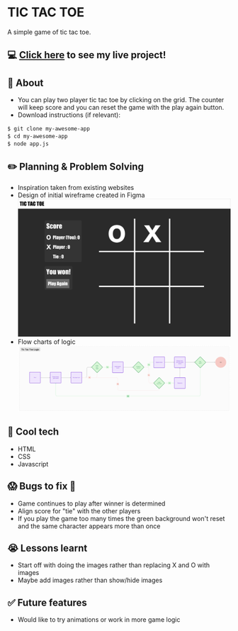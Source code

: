 # TIC TAC TOE
A simple game of tic tac toe.

## :computer: [Click here](https://angelatolim.github.io/tictactoe/) to see my live project!

## :page_facing_up: About
- You can play two player tic tac toe by clicking on the grid.  The counter will keep score and you can reset the game with the play again button.
- Download instructions (if relevant):
```zsh
$ git clone my-awesome-app
$ cd my-awesome-app
$ node app.js
```


## :pencil2: Planning & Problem Solving
- Inspiration taken from existing websites
- Design of initial wireframe created in Figma
![Wireframing](images/TicTacToe_wireframe.png)
- Flow charts of logic
![Logic](images/tictactoe-logic.png)


## :rocket: Cool tech
- HTML
- CSS
- Javascript

## :scream: Bugs to fix :poop:
- Game continues to play after winner is determined
- Align score for "tie" with the other players
- If you play the game too many times the green background won't reset and the same character appears more than once


## :sob: Lessons learnt
- Start off with doing the images rather than replacing X and O with images
- Maybe add images rather than show/hide images

## :white_check_mark: Future features
- Would like to try animations or work in more game logic